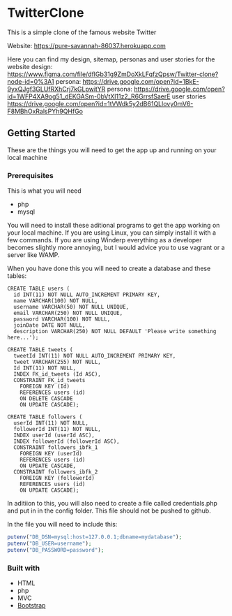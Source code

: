 # TwitterClone

This is a simple clone of the famous website Twitter

Website: <https://pure-savannah-86037.herokuapp.com>

Here you can find my design, sitemap, personas and user stories for the website
design: <https://www.figma.com/file/dflGb31g9ZmDoXkLFqfzQpsw/Twitter-clone?node-id=0%3A1>
persona: <https://drive.google.com/open?id=1BkE-9yxQJgf3GLUfRXhCrj7kGLpwitYR>
persona: <https://drive.google.com/open?id=1WFP4XA9og51_dEKGASm-0bVtXl11z2_R6GrrsfSaerE>
user stories <https://drive.google.com/open?id=1tVWdk5y2dB61QLlovy0mV6-F8MBhOxRalsPYh9QHfGo>

## Getting Started

These are the things you will need to get the app up and running on your local machine

### Prerequisites

This is what you will need

- php
- mysql

You will need to install these aditional programs to get the app working on your local machine. If you are using Linux, you can simply install it with a few commands. If you are using Winderp everything as a developer becomes slightly more annoying, but I would advice you to use vagrant or a server like WAMP.

When you have done this you will need to create a database and these tables:

```mysql
CREATE TABLE users (
  id INT(11) NOT NULL AUTO_INCREMENT PRIMARY KEY,
  name VARCHAR(100) NOT NULL,
  username VARCHAR(50) NOT NULL UNIQUE,
  email VARCHAR(250) NOT NULL UNIQUE,
  password VARCHAR(100) NOT NULL,
  joinDate DATE NOT NULL,
  description VARCHAR(250) NOT NULL DEFAULT 'Please write something here...');

CREATE TABLE tweets (
  tweetId INT(11) NOT NULL AUTO_INCREMENT PRIMARY KEY,
  tweet VARCHAR(255) NOT NULL,
  Id INT(11) NOT NULL,
  INDEX FK_id_tweets (Id ASC),
  CONSTRAINT FK_id_tweets
    FOREIGN KEY (Id)
    REFERENCES users (id)
    ON DELETE CASCADE
    ON UPDATE CASCADE);

CREATE TABLE followers (
  userId INT(11) NOT NULL,
  followerId INT(11) NOT NULL,
  INDEX userId (userId ASC),
  INDEX followerId (followerId ASC),
  CONSTRAINT followers_ibfk_1
    FOREIGN KEY (userId)
    REFERENCES users (id)
    ON UPDATE CASCADE,
  CONSTRAINT followers_ibfk_2
    FOREIGN KEY (followerId)
    REFERENCES users (id)
    ON UPDATE CASCADE);
```

In aditiion to this, you will also need to create a file called credentials.php and put in in the config folder. This file should not be pushed to github.

In the file you will need to include this:

```php
putenv("DB_DSN=mysql:host=127.0.0.1;dbname=mydatabase");
putenv("DB_USER=username");
putenv("DB_PASSWORD=password");
```

### Built with

- HTML
- php
- MVC
- [Bootstrap](https://getbootstrap.com/)

